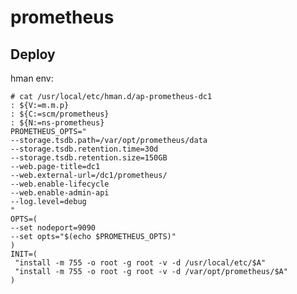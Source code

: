prometheus
==========

Deploy
------
hman env:

    # cat /usr/local/etc/hman.d/ap-prometheus-dc1
    : ${V:=m.m.p}
    : ${C:=scm/prometheus}
    : ${N:=ns-prometheus}
    PROMETHEUS_OPTS="
    --storage.tsdb.path=/var/opt/prometheus/data
    --storage.tsdb.retention.time=30d
    --storage.tsdb.retention.size=150GB
    --web.page-title=dc1
    --web.external-url=/dc1/prometheus/
    --web.enable-lifecycle
    --web.enable-admin-api
    --log.level=debug
    "
    OPTS=(
    --set nodeport=9090
    --set opts="$(echo $PROMETHEUS_OPTS)"
    )
    INIT=(
     "install -m 755 -o root -g root -v -d /usr/local/etc/$A"
     "install -m 755 -o root -g root -v -d /var/opt/prometheus/$A"
    )
